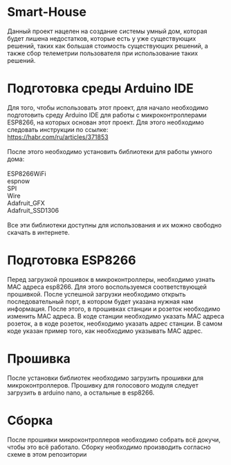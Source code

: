 # Smart-House
Данный проект нацелен на создание системы умный дом, которая будет лишена недостатков, которые есть у уже существующих решений, таких как большая стоимость существующих решений, а также сбор телеметрии пользователя при использование таких решений.

# Подготовка среды Arduino IDE
Для того, чтобы использовать этот проект, для начало необходимо подготовить среду Arduino IDE для работы с микроконтроллерами ESP8266, на которых основан этот проект. Для этого необходимо следовать инструкции по ссылке:<br>
https://habr.com/ru/articles/371853<br>
<br>
После этого необходимо установить библиотеки для работы умного дома:<br>
<br>
ESP8266WiFi<br>
espnow<br>
SPI<br>
Wire<br>
Adafruit_GFX<br>
Adafruit_SSD1306<br>
<br>
Все эти библиотеки доступны для использования и их можно свободно скачать в интернете.<br>

# Подготовка ESP8266
Перед загрузкой прошивок в микроконтроллеры, необходимо узнать MAC адреса esp8266. Для этого воспользуемся соответствующей прошивкой. После успешной загрузки необходимо открыть последовательный порт, в котором будет указана нужная нам информация. После этого, в прошивках станции и розеток необходимо изменить MAC адреса. В коде станции необходимо указать MAC адреса розеток, а в коде розеток, необходимо указать адрес станции. В самом коде указан пример того, как необходимо указывать MAC адрес.

# Прошивка
После установки библиотек необходимо загрузить прошивки для микроконтроллеров. Прошивку для голосового модуля следует загрузить в arduino nano, а остальные в esp8266.

# Сборка
После прошивки микроконтроллеров необходимо собрать всё докучи, чтобы это всё работало. Сборку необходимо производить согласно схеме в этом репозитории 
